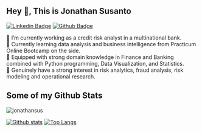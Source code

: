 ## Hey 👋, This is Jonathan Susanto
[![Linkedin Badge](https://img.shields.io/badge/-jonathansus-0072b1?style=flat&logo=Linkedin&logoColor=white&link=https://www.linkedin.com/in/jonathansus/)](https://www.linkedin.com/in/jonathansus/) [![Github Badge](https://img.shields.io/badge/-jonathansus-grey?style=flat&logo=github&logoColor=white&link=https://github.com/jonathansus/)](https://www.github.com/jonathansus/) <p align='left'>🔭 I’m currently working as a credit risk analyst in a multinational bank.<br>
🌱 Currently learning data analysis and business intelligence from Practicum Online Bootcamp on the side.<br>
🔧 Equipped with strong domain knowledge in Finance and Banking combined with Python programming, Data Visualization, and Statistics.<br>
👀 Genuinely have a strong interest in risk analytics, fraud analysis, risk modeling and operational research.</p>
## Some of my Github Stats
<p align=left> <img src=https://komarev.com/ghpvc/?username=jonathansus alt=jonathansus /> </p>

[![Github stats](https://github-readme-stats.vercel.app/api?username=jonathansus&show_icons=true&include_all_commits=true)](https://github.com/jonathansus/github-readme-stats)
[![Top Langs](https://github-readme-stats.vercel.app/api/top-langs/?username=jonathansus&layout=compact)](https://github.com/jonathansus/github-readme-stats)
